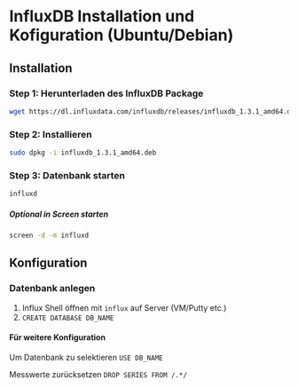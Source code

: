 # InfluxDB Installation und Kofiguration (Ubuntu/Debian)
## Installation
### Step 1: Herunterladen des InfluxDB Package
```bash
wget https://dl.influxdata.com/influxdb/releases/influxdb_1.3.1_amd64.deb
```

### Step 2: Installieren
```bash
sudo dpkg -i influxdb_1.3.1_amd64.deb
```

### Step 3: Datenbank starten
```bash
influxd
```
##### Optional in Screen starten
```bash
screen -d -m influxd
```
## Konfiguration
### Datenbank anlegen
1. Influx Shell öffnen mit `influx` auf Server (VM/Putty etc.)
2. `CREATE DATABASE DB_NAME`
#### Für weitere Konfiguration
Um Datenbank zu selektieren `USE DB_NAME`

Messwerte zurücksetzen `DROP SERIES FROM /.*/`
